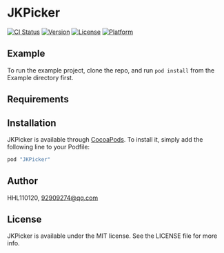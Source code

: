 # JKPicker

[![CI Status](http://img.shields.io/travis/HHL110120/JKPicker.svg?style=flat)](https://travis-ci.org/HHL110120/JKPicker)
[![Version](https://img.shields.io/cocoapods/v/JKPicker.svg?style=flat)](http://cocoapods.org/pods/JKPicker)
[![License](https://img.shields.io/cocoapods/l/JKPicker.svg?style=flat)](http://cocoapods.org/pods/JKPicker)
[![Platform](https://img.shields.io/cocoapods/p/JKPicker.svg?style=flat)](http://cocoapods.org/pods/JKPicker)

## Example

To run the example project, clone the repo, and run `pod install` from the Example directory first.

## Requirements

## Installation

JKPicker is available through [CocoaPods](http://cocoapods.org). To install
it, simply add the following line to your Podfile:

```ruby
pod "JKPicker"
```

## Author

HHL110120, 92909274@qq.com

## License

JKPicker is available under the MIT license. See the LICENSE file for more info.
